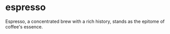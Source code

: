 # espresso
Espresso, a concentrated brew with a rich history, stands as the epitome of coffee's essence. 
